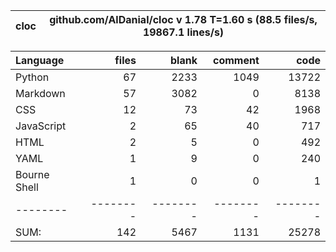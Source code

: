 cloc|github.com/AlDanial/cloc v 1.78  T=1.60 s (88.5 files/s, 19867.1 lines/s)
--- | ---

Language|files|blank|comment|code
:-------|-------:|-------:|-------:|-------:
Python|67|2233|1049|13722
Markdown|57|3082|0|8138
CSS|12|73|42|1968
JavaScript|2|65|40|717
HTML|2|5|0|492
YAML|1|9|0|240
Bourne Shell|1|0|0|1
--------|--------|--------|--------|--------
SUM:|142|5467|1131|25278
